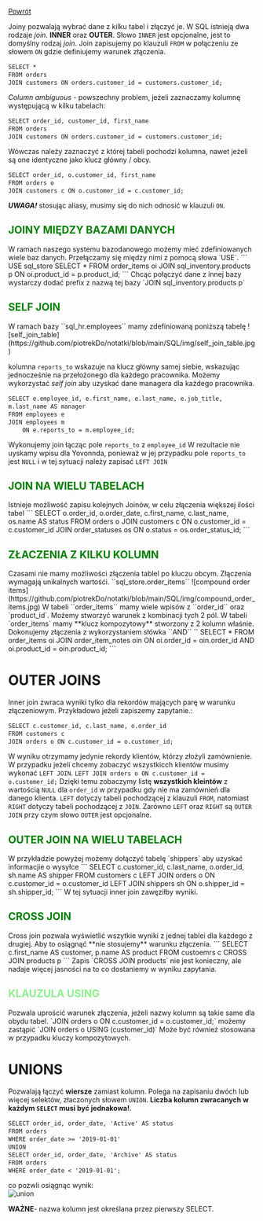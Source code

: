[Powrót](https://github.com/piotrekDo/notatki/blob/main/SQL/SQL%20Podsumowanie.md)

Joiny pozwalają wybrać dane z kilku tabel i złączyć je. W SQL istnieją dwa rodzaje *join*. **INNER** oraz
**OUTER**. Słowo `INNER` jest opcjonalne, jest to domyślny rodzaj *join*. Join zapisujemy po klauzuli `FROM` w połączeniu ze słowem `ON` gdzie definiujemy warunek złączenia. 
```
SELECT *
FROM orders
JOIN customers ON orders.customer_id = customers.customer_id;
```

_Column ambiguous_ - powszechny problem, jeżeli zaznaczamy kolumnę występującą w kilku tabelach:
```
SELECT order_id, customer_id, first_name
FROM orders
JOIN customers ON orders.customer_id = customers.customer_id;
```
Wówczas należy zaznaczyć z której tabeli pochodzi kolumna, nawet jeżeli są one identyczne jako klucz główny / obcy. 
```
SELECT order_id, o.customer_id, first_name
FROM orders o
JOIN customers c ON o.customer_id = c.customer_id;
```
**_UWAGA!_** stosując aliasy, musimy się do nich odnosić w klauzuli `ON`.


<h2 style="color:green">JOINY MIĘDZY BAZAMI DANYCH</h2>
W ramach naszego systemu bazodanowego możemy mieć zdefiniowanych wiele baz danych. Przełączamy się między nimi z pomocą słowa `USE`. 
```
USE sql_store
SELECT * 
FROM order_items oi
JOIN sql_inventory.products p
	ON oi.product_id = p.product_id;
```
Chcąc połączyć dane z innej bazy wystarczy dodać prefix z nazwą tej bazy `JOIN sql_inventory.products p`


<h2 style="color:green">SELF JOIN</h2>
W ramach bazy ``sql_hr.employees`` mamy zdefiniowaną poniższą tabelę  
 ![self_join_table](https://github.com/piotrekDo/notatki/blob/main/SQL/img/self_join_table.jpg)

kolumna `reports_to` wskazuje na klucz główny samej siebie, wskazując jednocześnie na przełożonego dla każdego pracownika.  Możemy wykorzystać *self join* aby uzyskać dane managera dla każdego pracownika. 
```
SELECT e.employee_id, e.first_name, e.last_name, e.job_title, m.last_name AS manager
FROM employees e
JOIN employees m
	ON e.reports_to = m.employee_id;
```
Wykonujemy join łącząc pole `reports_to` z `employee_id`
W rezultacie nie uyskamy wpisu dla Yovonnda, ponieważ w jej przypadku pole `reports_to` jest `NULL` i w tej sytuacji należy zapisać `LEFT JOIN`


<h2 style="color:green">JOIN NA WIELU TABELACH</h2>
Istnieje możliwość zapisu kolejnych Joinów, w celu złączenia większej ilości tabel
```
SELECT o.order_id, o.order_date, c.first_name, c.last_name, os.name AS status
FROM orders o
JOIN customers c ON o.customer_id = c.customer_id
JOIN order_statuses os ON o.status = os.order_status_id;
```


<h2 style="color:green">ZŁACZENIA Z KILKU KOLUMN</h2>
Czasami nie mamy możliwości złączenia tablel po kluczu obcym. Złączenia wymagają unikalnych wartośći.
``sql_store.order_items``  
 ![compound order items](https://github.com/piotrekDo/notatki/blob/main/SQL/img/compound_order_items.jpg)
W tabeli ``order_items`` mamy wiele wpisów z ``order_id`` oraz `product_id`. Możemy stworzyć warunek z kombinacji tych 2 pól. W tabeli `order_items` mamy **klucz kompozytowy** stworzony z 2 kolumn właśnie. 
Dokonujemy złączenia z wykorzystaniem słówka ``AND``
``
SELECT * 
FROM order_items oi
JOIN order_item_notes oin
	ON oi.order_id = oin.order_id
    AND oi.product_id = oin.product_id;
```


# OUTER JOINS
Inner join zwraca wyniki tylko dla rekordów mających parę w warunku złączeniowym. Przykładowo jeżeli zapiszemy zapytanie.:
```
SELECT c.customer_id, c.last_name, o.order_id
FROM customers c
JOIN orders o ON c.customer_id = o.customer_id;
```
W wyniku otrzymamy jedynie rekordy klientów, którzy złożyli zamównienie. W przypadku  jeżeli chcemy zobaczyć wszystkicch klientów musimy wykonać `LEFT JOIN`.
`LEFT JOIN orders o ON c.customer_id = o.customer_id;`
Dzięki temu zobaczymy listę **wszystkich kleintów** z wartością `NULL` dla `order_id`  w przypadku gdy nie ma zamównień dla danego klienta. `LEFT` dotyczy tabeli pochodzącej z klauzuli `FROM`, natomiast `RIGHT` dotyczy tabeli pochodzącej z `JOIN`. Zarówno `LEFT` oraz `RIGHT` są `OUTER JOIN` przy czym słowo `OUTER` jest opcjonalne. 

<h2 style="color:green">OUTER JOIN NA WIELU TABELACH</h2>
W przykładzie powyżej możemy dołączyć tabelę `shippers` aby uzyskać informacjie o wysyłce
```
SELECT c.customer_id, c.last_name, o.order_id, sh.name AS shipper
FROM customers c
LEFT JOIN orders o ON c.customer_id = o.customer_id
LEFT JOIN shippers sh ON o.shipper_id = sh.shipper_id;
```
W tej sytuacji inner join zawęziłby wyniki. 


<h2 style="color:green">CROSS JOIN</h2>
Cross join pozwala wyświetlić wszytkie wyniki z jednej tablei dla każdego z drugiej. Aby to osiągnąć **nie stosujemy** warunku złączenia. 
```
SELECT c.first_name AS customer, p.name AS product
FROM custoemrs c
CROSS JOIN products p
```
Zapis `CROSS JOIN products` nie jest konieczny, ale nadaje więcej  jasności na to co dostaniemy w wyniku zapytania.

<h2 style="color:lightgreen">KLAUZULA USING</h2>
Pozwala uprościć warunek złączenia, jeżeli nazwy kolumn są takie same dla obydu tabel. 
`JOIN orders o ON c.customer_id = o.customer_id;` możemy zastąpić
`JOIN orders o USING (customer_id)`
Może być również stosowana w przypadku kluczy kompozytowych. 


# UNIONS
Pozwalają łączyć **wiersze** zamiast kolumn. Polega na zapisaniu dwóch lub więcej selektów, złaczonych słowem `UNION`. **Liczba kolumn zwracanych w każdym `SELECT` musi być jednakowa!**.
```
SELECT order_id, order_date, 'Active' AS status
FROM orders
WHERE order_date >= '2019-01-01'
UNION
SELECT order_id, order_date, 'Archive' AS status
FROM orders
WHERE order_date < '2019-01-01';
```

co pozwli osiągnąc wynik:  
![union](https://github.com/piotrekDo/notatki/blob/main/SQL/img/union.jpg)

**WAŻNE**- nazwa kolumn jest określana przez pierwszy SELECT. 
